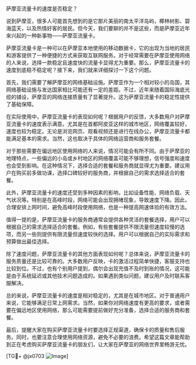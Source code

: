萨摩亚流量卡的速度是否稳定？

说到萨摩亚，很多人可能首先想到的是它那片美丽的南太平洋岛屿，椰林树影、碧海蓝天，以及热情好客的居民。但今天，我们要聊的并不是这些，而是萨摩亚近年来兴起的一种新事物——萨摩亚流量卡。

萨摩亚流量卡是一种可以在萨摩亚本地使用的移动数据卡，它的出现为当地的居民和游客提供了一种便捷的方式来获取互联网服务。对于经常需要在萨摩亚使用网络的人来说，选择一款稳定且速度快的流量卡显得尤为重要。那么，萨摩亚流量卡的速度到底稳不稳定呢？接下来，我们就来详细探讨一下这个问题。

首先，我们需要了解萨摩亚的网络基础设施。萨摩亚作为一个相对较小的岛国，其网络基础设施与发达国家相比可能还有一定的差距。不过，近年来随着国际海底光缆的铺设，萨摩亚的网络连接质量有了显著提升。这为萨摩亚流量卡的稳定性提供了基础保障。

在实际使用中，萨摩亚流量卡的表现如何呢？根据用户的反馈，大多数用户对萨摩亚流量卡的速度表示满意。尤其是在首都阿皮亚这样的城市地区，网络覆盖较好，速度也较为稳定。无论是浏览网页、观看视频还是进行在线办公，萨摩亚流量卡都能满足基本的需求。当然，这也取决于具体的网络运营商和服务套餐。

对于那些需要在偏远地区使用网络的人来说，情况可能会有所不同。由于萨摩亚的地理特点，一些偏远的小岛或乡村地区的网络覆盖可能不够理想，信号强度和速度也会受到影响。在这种情况下，选择合适的套餐和服务商就显得尤为重要。建议用户在购买前多做功课，选择口碑较好的服务商，并根据自己的需求选择适合的套餐。

此外，萨摩亚流量卡的速度还受到多种因素的影响，比如设备性能、网络负载、天气状况等。特别是在高峰时段，网络可能会出现拥堵现象，导致速度下降。因此，合理安排上网时间，避免高峰时段使用网络，也是一种提高网速体验的有效方法。

值得一提的是，萨摩亚流量卡的服务商通常会提供各种灵活的套餐选择，用户可以根据自己的需求选择适合的套餐。例如，有些套餐提供不限流量但速度较慢的选项，而另一些则提供有限流量但速度较快的选择。用户可以根据自己的实际需求和预算做出最佳选择。

除了速度问题，萨摩亚流量卡的其他方面表现如何呢？总体来说，萨摩亚流量卡的服务质量还是比较可靠的。大多数用户反映，卡的激活过程简单快捷，客服支持也比较到位。不过，也有个别用户提到，偶尔会出现充值不及时到账的情况，这可能是由于系统延迟或其他技术问题造成的。如果遇到类似问题，建议用户及时联系客服解决。

总的来说，萨摩亚流量卡的速度是相对稳定的，尤其是在城市地区。对于普通用户来说，它能够满足日常上网需求。当然，如果你对网络速度有更高的要求，或者需要在偏远地区使用网络，那么可能需要提前做好充分准备，选择合适的服务商和套餐。

最后，提醒大家在购买萨摩亚流量卡时要选择正规渠道，确保卡的质量和售后服务。同时，也要注意合理使用网络资源，避免不必要的浪费。希望这篇文章能帮助到正在考虑购买萨摩亚流量卡的朋友们，让大家在萨摩亚的网络世界里畅游无忧。

[TG💪+ @jx0703 ![Image](https://github.com/user-attachments/assets/dbca1d08-cadb-493c-b0ec-ad6f7a83f270)]